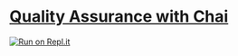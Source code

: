 # [Quality Assurance with Chai](https://www.freecodecamp.org/learn/quality-assurance/quality-assurance-and-testing-with-chai/)
[![Run on Repl.it](https://repl.it/badge/github/XL19860214/boilerplate-mochachai)](https://repl.it/github/XL19860214/boilerplate-mochachai)
